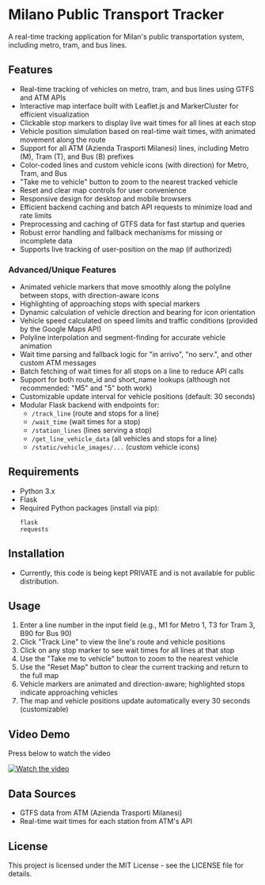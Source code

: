# Milano Public Transport Tracker

A real-time tracking application for Milan's public transportation system, including metro, tram, and bus lines.

## Features

- Real-time tracking of vehicles on metro, tram, and bus lines using GTFS and ATM APIs
- Interactive map interface built with Leaflet.js and MarkerCluster for efficient visualization
- Clickable stop markers to display live wait times for all lines at each stop
- Vehicle position simulation based on real-time wait times, with animated movement along the route
- Support for all ATM (Azienda Trasporti Milanesi) lines, including Metro (M), Tram (T), and Bus (B) prefixes
- Color-coded lines and custom vehicle icons (with direction) for Metro, Tram, and Bus
- "Take me to vehicle" button to zoom to the nearest tracked vehicle
- Reset and clear map controls for user convenience
- Responsive design for desktop and mobile browsers
- Efficient backend caching and batch API requests to minimize load and rate limits
- Preprocessing and caching of GTFS data for fast startup and queries
- Robust error handling and fallback mechanisms for missing or incomplete data
- Supports live tracking of user-position on the map (if authorized)

### Advanced/Unique Features

- Animated vehicle markers that move smoothly along the polyline between stops, with direction-aware icons
- Highlighting of approaching stops with special markers
- Dynamic calculation of vehicle direction and bearing for icon orientation
- Vehicle speed calculated on speed limits and traffic conditions (provided by the Google Maps API)
- Polyline interpolation and segment-finding for accurate vehicle animation
- Wait time parsing and fallback logic for "in arrivo", "no serv.", and other custom ATM messages
- Batch fetching of wait times for all stops on a line to reduce API calls
- Support for both route_id and short_name lookups (although not recommended: "M5" and "5" both work)
- Customizable update interval for vehicle positions (default: 30 seconds)
- Modular Flask backend with endpoints for:
  - `/track_line` (route and stops for a line)
  - `/wait_time` (wait times for a stop)
  - `/station_lines` (lines serving a stop)
  - `/get_line_vehicle_data` (all vehicles and stops for a line)
  - `/static/vehicle_images/...` (custom vehicle icons)

## Requirements

- Python 3.x
- Flask
- Required Python packages (install via pip):
  ```
  flask
  requests
  ```

## Installation

- Currently, this code is being kept PRIVATE and is not available for public distribution.

## Usage

1. Enter a line number in the input field (e.g., M1 for Metro 1, T3 for Tram 3, B90 for Bus 90)
2. Click "Track Line" to view the line's route and vehicle positions
3. Click on any stop marker to see wait times for all lines at that stop
4. Use the "Take me to vehicle" button to zoom to the nearest vehicle
5. Use the "Reset Map" button to clear the current tracking and return to the full map
6. Vehicle markers are animated and direction-aware; highlighted stops indicate approaching vehicles
7. The map and vehicle positions update automatically every 30 seconds (customizable)

## Video Demo
Press below to watch the video

[![Watch the video](https://img.youtube.com/vi/X_9aXr2AB_k/maxresdefault.jpg)](https://youtu.be/X_9aXr2AB_k)



## Data Sources

- GTFS data from ATM (Azienda Trasporti Milanesi)
- Real-time wait times for each station from ATM's API

## License

This project is licensed under the MIT License - see the LICENSE file for details. 
